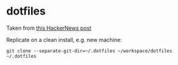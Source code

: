 # dotfiles

Taken from [this HackerNews post](https://news.ycombinator.com/item?id=11071754)

Replicate on a clean install, e.g. new machine:
```shell
git clone --separate-git-dir=~/.dotfiles ~/workspace/dotfiles ~/.dotfiles
```
